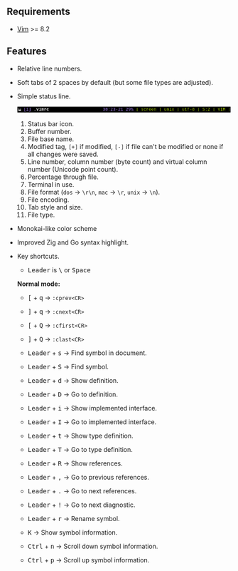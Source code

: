 ## Requirements

* [Vim](https://www.vim.org/) >= 8.2

## Features

* Relative line numbers.

* Soft tabs of 2 spaces by default (but some file types are adjusted).

* Simple status line.

  <p align="center">
    <img src="screenshots/statusline.png"/>
  </p>

  1. Status bar icon.
  2. Buffer number.
  3. File base name.
  4. Modified tag, `[+]` if modified, `[-]` if file can't be modified or none
     if all changes were saved.
  5. Line number, column number (byte count) and virtual column number
     (Unicode point count).
  6. Percentage through file.
  7. Terminal in use.
  8. File format (`dos` -> `\r\n`, `mac` -> `\r`, `unix` -> `\n`).
  9. File encoding.
  10. Tab style and size.
  11. File type.

* Monokai-like color scheme

* Improved Zig and Go syntax highlight.

* Key shortcuts.

  * <kbd>Leader</kbd> is <kbd>\\</kbd> or <kbd>Space</kbd> 

  **Normal mode:**

  * <kbd>[</kbd> + <kbd>q</kbd> -> `:cprev<CR>`
  * <kbd>]</kbd> + <kbd>q</kbd> -> `:cnext<CR>`
  * <kbd>[</kbd> + <kbd>Q</kbd> -> `:cfirst<CR>`
  * <kbd>]</kbd> + <kbd>Q</kbd> -> `:clast<CR>`

  * <kbd>Leader</kbd> + <kbd>s</kbd> -> Find symbol in document.
  * <kbd>Leader</kbd> + <kbd>S</kbd> -> Find symbol.
  * <kbd>Leader</kbd> + <kbd>d</kbd> -> Show definition.
  * <kbd>Leader</kbd> + <kbd>D</kbd> -> Go to definition.
  * <kbd>Leader</kbd> + <kbd>i</kbd> -> Show implemented interface.
  * <kbd>Leader</kbd> + <kbd>I</kbd> -> Go to implemented interface.
  * <kbd>Leader</kbd> + <kbd>t</kbd> -> Show type definition.
  * <kbd>Leader</kbd> + <kbd>T</kbd> -> Go to type definition.
  * <kbd>Leader</kbd> + <kbd>R</kbd> -> Show references.
  * <kbd>Leader</kbd> + <kbd>,</kbd> -> Go to previous references.
  * <kbd>Leader</kbd> + <kbd>.</kbd> -> Go to next references.
  * <kbd>Leader</kbd> + <kbd>!</kbd> -> Go to next diagnostic.

  * <kbd>Leader</kbd> + <kbd>r</kbd> -> Rename symbol.

  * <kbd>K</kbd> -> Show symbol information.
  * <kbd>Ctrl</kbd> + <kbd>n</kbd> -> Scroll down symbol information.
  * <kbd>Ctrl</kbd> + <kbd>p</kbd> -> Scroll up symbol information.
